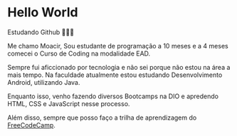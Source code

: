 # Hello World

Estudando Github 👀👀👀

Me chamo Moacir,
Sou estudante de programação a 10 meses e a 4 meses comecei o Curso de Coding na modalidade EAD.

Sempre fui aficcionado por tecnologia e não sei porque não estou na área a mais tempo.
Na faculdade atualmente estou estudando Desenvolvimento Android, utilizando Java.

Enquanto isso, venho fazendo diversos Bootcamps na DIO e apredendo HTML, CSS e JavaScript nesse processo.

Além disso, sempre que posso faço a trilha de aprendizagem do [FreeCodeCamp](freecodecamp.org).
